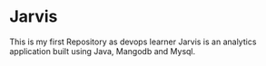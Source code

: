 # Jarvis
This is my first Repository as devops learner
Jarvis is an analytics application built using Java, Mangodb and Mysql. 
